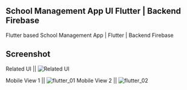 ## School Management App UI Flutter | Backend Firebase
Flutter based School Management App | Flutter | Backend Firebase

## Screenshot
Related UI || ![Related UI ](https://github.com/deepak07082/School-management-system-flutter/assets/39463871/36332694-8641-4400-be12-5a982475882e)

Mobile View 1 || ![flutter_01](https://github.com/deepak07082/School-management-system-flutter/assets/39463871/aceb306f-128f-44c4-80c0-39991a150c6c)
Mobile View 2 || ![flutter_02](https://github.com/deepak07082/School-management-system-flutter/assets/39463871/45402a0e-5fcc-4681-bdf1-e1202f8d7e57)


